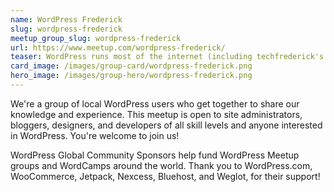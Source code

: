 ```yaml
---
name: WordPress Frederick
slug: wordpress-frederick
meetup_group_slug: wordpress-frederick
url: https://www.meetup.com/wordpress-frederick/
teaser: WordPress runs most of the internet (including techfrederick's organization site). This meetup is exclusively focused on WordPress and is part of the network of worldwide WordPress groups.
card_image: /images/group-card/wordpress-frederick.png
hero_image: /images/group-hero/wordpress-frederick.png
---
```

We're a group of local WordPress users who get together to share our knowledge and experience. This meetup is open to site administrators, bloggers, designers, and developers of all skill levels and anyone interested in WordPress. You're welcome to join us!

WordPress Global Community Sponsors help fund WordPress Meetup groups and WordCamps around the world. Thank you to WordPress.com, WooCommerce, Jetpack, Nexcess, Bluehost, and Weglot, for their support!

